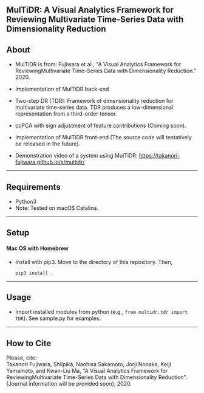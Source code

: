 ## MulTiDR: A Visual Analytics Framework for Reviewing Multivariate Time-Series Data with Dimensionality Reduction

About
-----
* MulTiDR is from: Fujiwara et al., "A Visual Analytics Framework for ReviewingMultivariate Time-Series Data with Dimensionality Reduction." 2020.  

* Implementation of MulTiDR back-end
 * Two-step DR (TDR): Framework of dimensionality reduction for multivariate time-series data. TDR produces a low-dimensional representation from a third-order tensor.
 * ccPCA with sign adjustment of feature contributions (Coming soon).

* Implementation of MulTiDR front-end (The source code will tentatively be released in the future).

* Demonstration video of a system using MulTiDR: https://takanori-fujiwara.github.io/s/multidr/

******

Requirements
-----
* Python3
* Note: Tested on macOS Catalina.

******

Setup
-----
#### Mac OS with Homebrew
* Install with pip3. Move to the directory of this repository. Then,

    `pip3 install .`

******

Usage
-----
* Import installed modules from python (e.g., `from multidr.tdr import TDR`). See sample.py for examples.

******

## How to Cite
Please, cite:    
Takanori Fujiwara, Shilpika, Naohisa Sakamoto, Jorji Nonaka, Keiji Yamamoto, and Kwan-Liu Ma, "A Visual Analytics Framework for ReviewingMultivariate Time-Series Data with Dimensionality Reduction".
(Journal information will be provided soon), 2020.
